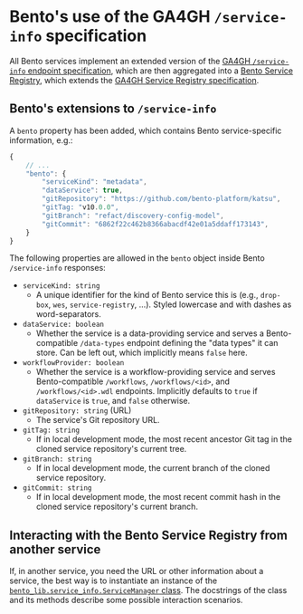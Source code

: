 # Bento's use of the GA4GH `/service-info` specification

All Bento services implement an extended version of the 
[GA4GH `/service-info` endpoint specification](https://github.com/ga4gh-discovery/ga4gh-service-info/blob/develop/service-info.yaml),
which are then aggregated into a [Bento Service Registry](https://github.com/bento-platform/bento_service_registry),
which extends the 
[GA4GH Service Registry specification](https://github.com/ga4gh-discovery/ga4gh-service-registry/blob/develop/service-registry.yaml).


## Bento's extensions to `/service-info`

A `bento` property has been added, which contains Bento service-specific information, e.g.:

```js
{
    // ...
    "bento": {
        "serviceKind": "metadata",
        "dataService": true,
        "gitRepository": "https://github.com/bento-platform/katsu",
        "gitTag: "v10.0.0",
        "gitBranch": "refact/discovery-config-model",
        "gitCommit": "6862f22c462b8366abacdf42e01a5ddaff173143",
    }
}
```

The following properties are allowed in the `bento` object inside Bento `/service-info` responses:

* `serviceKind: string`
  * A unique identifier for the kind of Bento service this is (e.g., `drop-box`, `wes`, `service-registry`, ...). 
    Styled lowercase and with dashes as word-separators.
* `dataService: boolean`
  * Whether the service is a data-providing service and serves a Bento-compatible `/data-types` endpoint defining the
    "data types" it can store. Can be left out, which implicitly means `false` here.
* `workflowProvider: boolean`
  * Whether the service is a workflow-providing service and serves Bento-compatible `/workflows`, `/workflows/<id>`, and
    `/workflows/<id>.wdl` endpoints. Implicitly defaults to `true` if `dataService` is `true`, and `false` otherwise.
* `gitRepository: string` (URL)
  * The service's Git repository URL.
* `gitTag: string`
  * If in local development mode, the most recent ancestor Git tag in the cloned service repository's current tree.
* `gitBranch: string`
  * If in local development mode, the current branch of the cloned service repository.
* `gitCommit: string`
  * If in local development mode, the most recent commit hash in the cloned service repository's current branch.


## Interacting with the Bento Service Registry from another service

If, in another service, you need the URL or other information about a service, the best way is to instantiate an 
instance of the [`bento_lib.service_info.ServiceManager` class](../../bento_lib/service_info/manager.py). The docstrings
of the class and its methods describe some possible interaction scenarios.
